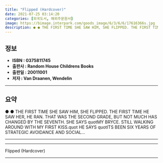 ```yaml
---
title: "Flipped (Hardcover)"
date: 2021-07-25 03:14:20
categories: [외국도서, 해외주문원서]
image: https://bimage.interpark.com/goods_image/6/3/6/6/17616366s.jpg
description: ● ● THE FIRST TIME SHE SAW HIM, SHE FLIPPED. THE FIRST TIME HE SAW HER, HE RAN. THAT WAS THE SECOND GRADE, BUT NOT MUCH HAS CHANGED BY THE SEVENTH. SHE SAYS q
---
```


## **정보**

- **ISBN : 0375811745**
- **출판사 : Random House Childrens Books**
- **출판일 : 20011001**
- **저자 : Van Draanen, Wendelin**

------



## **요약**

●  ●  THE FIRST TIME SHE SAW HIM, SHE FLIPPED. THE FIRST TIME HE SAW HER, HE RAN. THAT WAS THE SECOND GRADE, BUT NOT MUCH HAS CHANGED BY THE SEVENTH. SHE SAYS quotMY BRYCE. STILL WALKING AROUND WITH MY FIRST KISS.quot HE SAYS quotITS BEEN SIX YEARS OF STRATEGIC AVOIDANCE AND SOCIAL... 

------



------


Flipped (Hardcover) 

------


